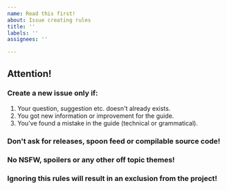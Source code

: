 ```yaml
---
name: Read this first!
about: Issue creating rules
title: ''
labels: ''
assignees: ''

---
```


## Attention!
### Create a new issue only if:
1. Your question, suggestion etc. doesn't already exists.
2. You got new information or improvement for the guide.
3. You've found a mistake in the guide (technical or grammatical).

### Don't ask for releases, spoon feed or compilable source code!
### No NSFW, spoilers or any other off topic themes!
### Ignoring this rules will result in an exclusion from the project!
